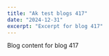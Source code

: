 ```yaml
---
title: "Ak test blogs 417"
date: "2024-12-31"
excerpt: "Excerpt for blog 417"
---
```


Blog content for blog 417